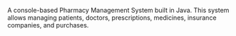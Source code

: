 A console-based Pharmacy Management System built in Java. This system allows managing patients, doctors, prescriptions, medicines, insurance companies, and purchases.
